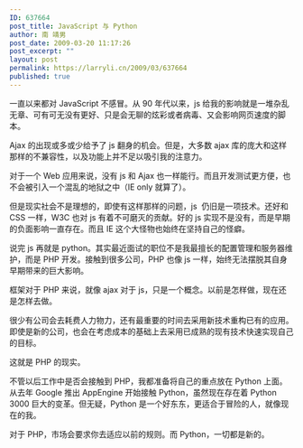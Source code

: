 ```yaml
---
ID: 637664
post_title: JavaScript 与 Python
author: 南 靖男
post_date: 2009-03-20 11:17:26
post_excerpt: ""
layout: post
permalink: https://larryli.cn/2009/03/637664
published: true
---
```

<p>一直以来都对 JavaScript 不感冒。从 90 年代以来，js 给我的影响就是一堆杂乱无章、可有可无没有更好、只是会无聊的炫彩或者病毒、又会影响网页速度的脚本。</p>  <p>Ajax 的出现或多或少给予了 js 翻身的机会。但是，大多数 ajax 库的庞大和这样那样的不兼容性，以及功能上并不足以吸引我的注意力。</p>  <p>对于一个 Web 应用来说，没有 js 和 Ajax 也一样能行。而且开发测试更方便，也不会被引入一个混乱的地狱之中（IE only 就算了）。</p>  <p>但是现实社会不是理想的，即使有这样那样的问题，js&#160; 仍旧是一项技术。还好和&#160; CSS 一样，W3C 也对 js 有着不可磨灭的贡献。好的 js 实现不是没有，而是早期的负面影响一直存在。而且 IE 这个大怪物也始终在坚持自己的怪癖。</p>  <p>说完 js 再就是 python。其实最近面试的职位不是我最擅长的配置管理和服务器维护，而是 PHP 开发。接触到很多公司，PHP 也像 js 一样，始终无法摆脱其自身早期带来的巨大影响。</p>  <p>框架对于 PHP 来说，就像 ajax 对于 js，只是一个概念。以前是怎样做，现在还是怎样去做。</p>  <p>很少有公司会去耗费人力物力，还有最重要的时间去采用新技术重构已有的应用。即使是新的公司，也会在考虑成本的基础上去采用已成熟的现有技术快速实现自己的目标。</p>  <p>这就是 PHP 的现实。</p>  <p>不管以后工作中是否会接触到 PHP，我都准备将自己的重点放在 Python 上面。从去年 Google 推出 AppEngine 开始接触 Python，虽然现在存在着 Python 3000 巨大的变革。但无疑，Python 是一个好东东，更适合于冒险的人，就像现在的我。</p>  <p>对于 PHP，市场会要求你去适应以前的规则。而 Python，一切都是新的。</p>